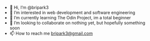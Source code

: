 - 👋 Hi, I’m @bripark3
- 👀 I’m interested in web development and software engineering
- 🌱 I’m currently learning The Odin Project, im a total beginner
- 💞️ I’m looking to collaborate on nothing yet, but hopefully something soon
- 📫 How to reach me bripark3@gmail.com

<!---
bripark3/bripark3 is a ✨ special ✨ repository because its `README.md` (this file) appears on your GitHub profile.
You can click the Preview link to take a look at your changes.
--->

